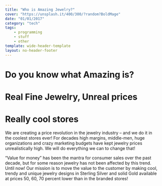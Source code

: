 ```yaml
---
title: "Who is Amazing Jewelry?"
cover: "https://unsplash.it/400/300/?random?BoldMage"
date: "01/01/2017"
category: "tech"
tags:
    - programming
    - stuff
    - other
template: wide-header-template
layout: no-header-footer
---
```


# Do you know what Amazing is?

# Real Fine Jewelry, Unreal prices

# Really cool stores

We are creating a price revolution in the jewelry industry – and we do it in the coolest stores ever! For decades high margins, middle-men, huge organizations and crazy marketing budgets have kept jewelry prices unrealistically high. We will do everything we can to change that!

“Value for money” has been the mantra for consumer sales over the past decade, but for some reason jewelry has not been affected by this trend. Until now! Our mission is to move the value to the customer by making cool, trendy and unique jewelry designs in Sterling Silver and solid Gold available at prices 50, 60, 70 percent lower than in the branded stores!
